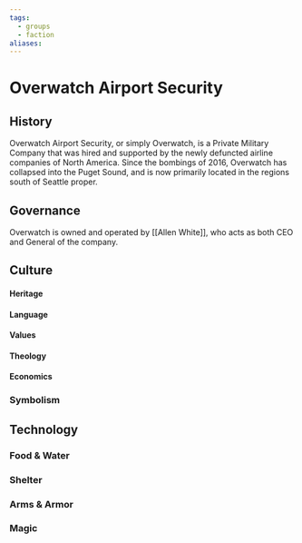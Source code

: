 ```yaml
---
tags:
  - groups
  - faction
aliases:
---
```


# Overwatch Airport Security
## History
Overwatch Airport Security, or simply Overwatch, is a Private Military Company that was hired and supported by the newly defuncted airline companies of North America. Since the bombings of 2016, Overwatch has collapsed into the Puget Sound, and is now primarily located in the regions south of Seattle proper.

## Governance
Overwatch is owned and operated by [[Allen White]], who acts as both CEO and General of the company.

## Culture
#### Heritage
#### Language
#### Values
#### Theology
#### Economics
### Symbolism
## Technology
### Food & Water
### Shelter
### Arms & Armor
### Magic